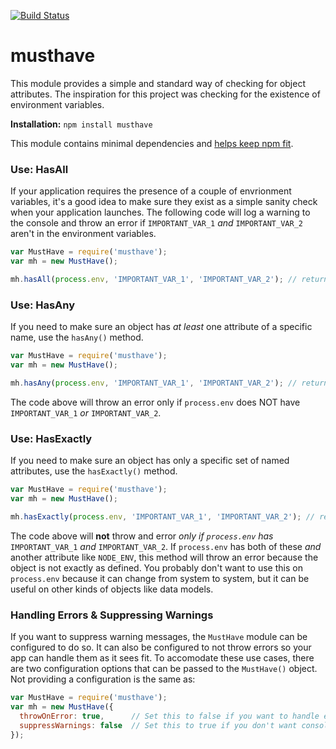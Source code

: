 [![Build Status](https://travis-ci.org/coreybutler/musthave.svg)](https://travis-ci.org/coreybutler/musthave)

# musthave

This module provides a simple and standard way of checking for object attributes.
The inspiration for this project was checking for the existence of environment variables.

**Installation:** `npm install musthave`

This module contains minimal dependencies and [helps keep npm fit](https://medium.com/@goldglovecb/npm-needs-a-personal-trainer-537e0f8859c6).

### Use: HasAll

If your application requires the presence of a couple of envrionment variables, it's a good idea to make sure they exist as a simple sanity check when your application launches. The following code will log a warning to the console and throw an error if `IMPORTANT_VAR_1` _and_ `IMPORTANT_VAR_2` aren't in the environment variables.

```js
var MustHave = require('musthave');
var mh = new MustHave();

mh.hasAll(process.env, 'IMPORTANT_VAR_1', 'IMPORTANT_VAR_2'); // returns boolean
```

### Use: HasAny

If you need to make sure an object has _at least_ one attribute of a specific name, use the `hasAny()` method.

```js
var MustHave = require('musthave');
var mh = new MustHave();

mh.hasAny(process.env, 'IMPORTANT_VAR_1', 'IMPORTANT_VAR_2'); // returns boolean
```

The code above will throw an error only if `process.env` does NOT have `IMPORTANT_VAR_1` _or_ `IMPORTANT_VAR_2`.

### Use: HasExactly

If you need to make sure an object has only a specific set of named attributes, use the `hasExactly()` method.

```js
var MustHave = require('musthave');
var mh = new MustHave();

mh.hasExactly(process.env, 'IMPORTANT_VAR_1', 'IMPORTANT_VAR_2'); // returns boolean
```

The code above will **not** throw and error _only if `process.env` has_ `IMPORTANT_VAR_1` _and_ `IMPORTANT_VAR_2`. If `process.env` has both of these _and_ another attribute like `NODE_ENV`, this method will throw an error because the object is not exactly as defined. You probably don't want to use this on `process.env` because it can change from system to system, but it can be useful on other kinds of objects like data models.

### Handling Errors & Suppressing Warnings

If you want to suppress warning messages, the `MustHave` module can be configured to do so. It can also be configured to not throw errors so your app can handle them as it sees fit. To accomodate these use cases, there are two configuration options that can be passed to the `MustHave()` object. Not providing a configuration is the same as:

```js
var MustHave = require('musthave');
var mh = new MustHave({
  throwOnError: true,      // Set this to false if you want to handle errors on our own
  suppressWarnings: false  // Set this to true if you don't want console output for warnings.
});
```
